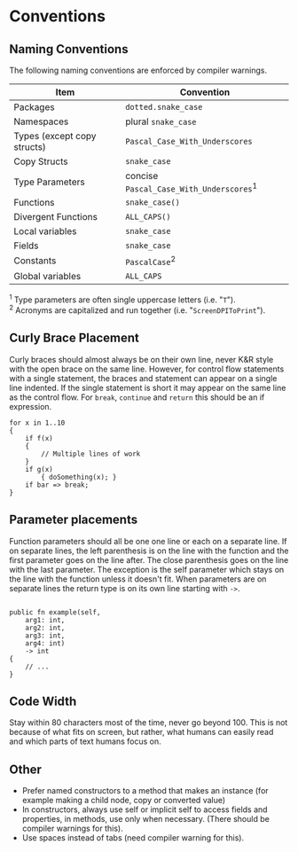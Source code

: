 # Conventions

## Naming Conventions

The following naming conventions are enforced by compiler warnings.

| Item                        | Convention                                         |
| --------------------------- | -------------------------------------------------- |
| Packages                    | `dotted.snake_case`                                |
| Namespaces                  | plural `snake_case`                                |
| Types (except copy structs) | `Pascal_Case_With_Underscores`                     |
| Copy Structs                | `snake_case`                                       |
| Type Parameters             | concise `Pascal_Case_With_Underscores`<sup>1</sup> |
| Functions                   | `snake_case()`                                     |
| Divergent Functions         | `ALL_CAPS()`                                       |
| Local variables             | `snake_case`                                       |
| Fields                      | `snake_case`                                       |
| Constants                   | `PascalCase`<sup>2</sup>                           |
| Global variables            | `ALL_CAPS`                                         |
<sup>1</sup> Type parameters are often single uppercase letters (i.e. "`T`").<br>
<sup>2</sup> Acronyms are capitalized and run together (i.e. "`ScreenDPIToPrint`").

## Curly Brace Placement

Curly braces should almost always be on their own line, never K&R style with the open brace on the same line. However, for control flow statements with a single statement, the braces and statement can appear on a single line indented. If the single statement is short it may appear on the same line as the control flow. For `break`, `continue` and `return` this should be an if expression.

```adamant
for x in 1..10
{
    if f(x)
    {
        // Multiple lines of work
    }
    if g(x)
        { doSomething(x); }
    if bar => break;
}
```

## Parameter placements

Function parameters should all be one one line or each on a separate line. If on separate lines, the left parenthesis is on the line with the function and the first parameter goes on the line after. The close parenthesis goes on the line with the last parameter. The exception is the self parameter which stays on the line with the function unless it doesn't fit. When parameters are on separate lines the return type is on its own line starting with `->`.

```adamant

public fn example(self,
    arg1: int,
    arg2: int,
    arg3: int,
    arg4: int)
    -> int
{
    // ...
}
```

## Code Width

Stay within 80 characters most of the time, never go beyond 100. This is not because of what fits on screen, but rather, what humans can easily read and which parts of text humans focus on.

## Other

* Prefer named constructors to a method that makes an instance (for example making a child node, copy or converted value)
* In constructors, always use self or implicit self to access fields and properties, in methods, use only when necessary. (There should be compiler warnings for this).
* Use spaces instead of tabs (need compiler warning for this).

